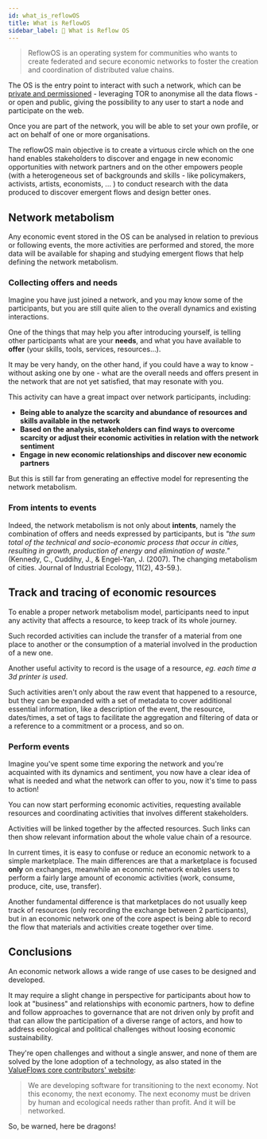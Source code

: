 ```yaml
---
id: what_is_reflowOS
title: What is ReflowOS
sidebar_label: 👋 What is Reflow OS
---
```


<section class="reflow__doc">
  <div class="hero__img" style="background-image: url('../img/network.jpg')"></div>

<div class="main__quote">

> ReflowOS is an operating system for communities who wants to create federated and secure economic networks to foster the creation and coordination of distributed value chains.

</div>

The OS is the entry point to interact with such a network, which can be [private and permissioned](/docs/decodeOS) - leveraging TOR to anonymise all the data flows - or open and public, giving the possibility to any user to start a node and participate on the web.

Once you are part of the network, you will be able to set your own profile, or act on behalf of one or more organisations.

The reflowOS main objective is to create a virtuous circle which on the one hand enables stakeholders to discover and engage in new economic opportunities with network partners and on the other empowers people (with a heterogeneous set of backgrounds and skills - like policymakers, activists, artists, economists, ... ) to conduct research with the data produced to discover emergent flows and design better ones.

## Network metabolism
Any economic event stored in the OS can be analysed in relation to previous or following events, the more activities are performed and stored, the more data will be available for shaping and studying emergent flows that help defining the network metabolism. 

### Collecting offers and needs 
Imagine you have just joined a network, and you may know some of the participants, but you are still quite alien to the overall dynamics and existing interactions.

One of the things that may help you after introducing yourself, is telling other participants what are your **needs**, and what you have available to **offer** (your skills, tools, services, resources...).

It may be very handy, on the other hand, if you could have a way to know - without asking one by one - what are the overall needs and offers present in the network that are not yet satisfied, that may resonate with you.

This activity can have a great impact over network participants, including:

- **Being able to analyze the scarcity and abundance of resources and skills available in the network**
- **Based on the analysis, stakeholders can find ways to overcome scarcity or adjust their economic activities in relation with the network sentiment**
- **Engage in new economic relationships and discover new economic partners**

But this is still far from generating an effective model for representing the network metabolism.

### From intents to events

Indeed, the network metabolism is not only about **intents**, namely the combination of offers and needs expressed by participants, but is _"the sum total of the technical and socio-economic process that occur in cities, resulting in growth, production of energy and elimination of waste."_ (Kennedy, C., Cuddihy, J., & Engel-Yan, J. (2007). The changing metabolism of cities. Journal of Industrial Ecology, 11(2), 43-59.).

## Track and tracing of economic resources

To enable a proper network metabolism model, participants need to input any activity that affects a resource, to keep track of its whole journey.

Such recorded activities can include the transfer of a material from one place to another or the consumption of a material involved in the production of a new one.

Another useful activity to record is the usage of a resource, _eg. each time a 3d printer is used_.

Such activities aren't only about the raw event that happened to a resource, but they can be expanded with a set of metadata to cover additional essential information, like a description of the event, the resource, dates/times, a set of tags to facilitate the aggregation and filtering of data or a reference to a commitment or a process, and so on.

### Perform events

Imagine you've spent some time exporing the network and you're acquainted with its dynamics and sentiment, you now have a clear idea of what is needed and what the network can offer to you, now it's time to pass to action!

You can now start performing economic activities, requesting available resources and coordinating activities that involves different stakeholders. 

Activities will be linked together by the affected resources. Such links can then show relevant information about the whole value chain of a resource.

In current times, it is easy to confuse or reduce an economic network to a simple marketplace. The main differences are that a marketplace is focused **only** on exchanges, meanwhile an economic network enables users to perform a fairly large amount of economic activities (work, consume, produce, cite, use, transfer).

Another fundamental difference is that marketplaces do not usually keep track of resources (only recording the exchange between 2 participants), but in an economic network one of the core aspect is being able to record the flow that materials and activities create together over time.

## Conclusions

An economic network allows a wide range of use cases to be designed and developed. 

It may require a slight change in perspective for participants about how to look at "business" and relationships with economic partners, how to define and follow approaches to governance that are not driven only by profit and that can allow the participation of a diverse range of actors, and how to address ecological and political challenges without loosing economic sustainability.

They're open challenges and without a single answer, and none of them are solved by the lone adoption of a technology, as also stated in the [ValueFlows core contributors' website](https://mikorizal.org): 

> We are developing software for transitioning to the next economy.
> Not this economy, the next economy.
> The next economy must be driven by human and ecological needs rather than profit. And it will be networked.

So, be warned, here be dragons!
</section>